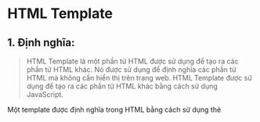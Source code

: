 # HTML Template

## 1. Định nghĩa:
> HTML Template là một phần tử HTML được sử dụng để tạo ra các phần tử HTML khác. Nó được sử dụng để định nghĩa các phần tử HTML mà không cần hiển thị trên trang web. HTML Template được sử dụng để tạo ra các phần tử HTML khác bằng cách sử dụng JavaScript. 

Một template được định nghĩa trong HTML bằng cách sử dụng thẻ <template> và bao gồm một khối mã HTML bên trong. Các thẻ HTML trong template có thể được cung cấp với các thuộc tính và nội dung theo như các thẻ HTML khác.

Một số ứng dụng của HTML Template là giúp cho việc tạo các phần tử DOM trong JavaScript dễ dàng hơn, giảm thiểu sự trùng lặp mã HTML, cải thiện hiệu suất tải trang và bảo mật bằng cách ngăn chặn mã JavaScript không an toàn được thực thi.

## 2. Phương thức và thuộc tính của HTML Template:
Các thuộc tính và phương thức của HTML Template như sau:
### 1. Thuộc tính:
- content: Trả về một DocumentFragment chứa toàn bộ nội dung bên trong của template.
- innerHTML: Thiết lập hoặc trả về nội dung bên trong của template dưới dạng chuỗi HTML.
- outerHTML: Thiết lập hoặc trả về nội dung của toàn bộ template dưới dạng chuỗi HTML.
### 2. Phương thức:
- content.cloneNode(deep): Tạo một bản sao của nội dung template. Tham số deep xác định liệu các nút con của template có được sao chép theo đệ quy hay không.
- content.querySelector(selectors): Trả về phần tử đầu tiên trong nội dung template phù hợp với các selectors được chỉ định.
- content.querySelectorAll(selectors): Trả về tất cả các phần tử trong nội dung template phù hợp với các selectors được chỉ định.
- content.appendChild(node): Thêm một phần tử hoặc nút khác vào cuối nội dung của template.
Với những thuộc tính và phương thức này, HTML Template cho phép chúng ta tạo ra các mẫu HTML động và có thể được sử dụng trong các ứng dụng JavaScript một cách dễ dàng.

## 3. Cách sử dụng HTML Template:
Để sử dụng HTML Template, ta cần làm như sau:
Tạo một đoạn mã HTML và bọc nó trong thẻ <template>. 
```
<template id="my-template">
  <h1>Hello, world!</h1>
</template>
```
Sử dụng JavaScript để truy cập đến template và lấy nội dung bên trong.
```
const template = document.querySelector('#my-template');
const templateContent = template.content;
```
Lưu ý rằng phải sử dụng thuộc tính content để lấy nội dung của template.

Sử dụng phương thức cloneNode() để tạo một bản sao của nội dung template và thêm vào DOM.
```
const clonedNode = templateContent.cloneNode(true);
document.body.appendChild(clonedNode);
```
Lưu ý rằng phải truyền đối số true vào cloneNode() để sao chép tất cả các phần tử con của template. Nếu không truyền đối số này, chỉ template chính sẽ được sao chép và không có phần tử con nào được sao chép.
Với cách sử dụng này, ta có thể tạo một mẫu HTML dùng chung cho nhiều vị trí trên trang web một cách dễ dàng và tiết kiệm thời gian.

